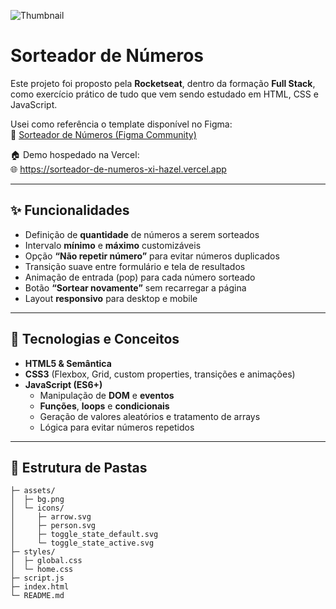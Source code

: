 ![Thumbnail](https://efficient-sloth-d85.notion.site/image/https%3A%2F%2Fprod-files-secure.s3.us-west-2.amazonaws.com%2F08f749ff-d06d-49a8-a488-9846e081b224%2F00f71846-986f-4cf7-a556-0c3d1e678326%2FThumbnail.png?table=block&id=224f3a1f-bc5c-4455-a56a-b931bc76988d&spaceId=08f749ff-d06d-49a8-a488-9846e081b224&width=2000&userId=&cache=v2)

# Sorteador de Números

Este projeto foi proposto pela **Rocketseat**, dentro da formação **Full Stack**, como exercício prático de tudo que vem sendo estudado em HTML, CSS e JavaScript.

Usei como referência o template disponível no Figma:  
🔗 [Sorteador de Números (Figma Community)](https://www.figma.com/community/file/1397279380752780744)

🏠 Demo hospedado na Vercel:  
🌐 https://sorteador-de-numeros-xi-hazel.vercel.app

---

## ✨ Funcionalidades

- Definição de **quantidade** de números a serem sorteados  
- Intervalo **mínimo** e **máximo** customizáveis  
- Opção **“Não repetir número”** para evitar números duplicados 
- Transição suave entre formulário e tela de resultados  
- Animação de entrada (pop) para cada número sorteado  
- Botão **“Sortear novamente”** sem recarregar a página  
- Layout **responsivo** para desktop e mobile  

---

## 🚀 Tecnologias e Conceitos

- **HTML5 & Semântica**  
- **CSS3** (Flexbox, Grid, custom properties, transições e animações)  
- **JavaScript (ES6+)**  
  - Manipulação de **DOM** e **eventos**  
  - **Funções**, **loops** e **condicionais**  
  - Geração de valores aleatórios e tratamento de arrays  
  - Lógica para evitar números repetidos  

---

## 📁 Estrutura de Pastas

```plaintext/
├─ assets/
│  ├─ bg.png
│  └─ icons/
│     ├─ arrow.svg
│     ├─ person.svg
│     ├─ toggle_state_default.svg
│     └─ toggle_state_active.svg
├─ styles/
│  ├─ global.css
│  └─ home.css
├─ script.js
├─ index.html
└─ README.md

